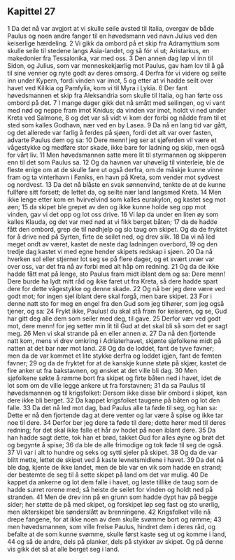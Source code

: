 ## Kapittel 27

1 Da det nå var avgjort at vi skulle seile avsted til Italia, overgav de både Paulus og noen andre fanger til en høvedsmann ved navn Julius ved den keiserlige hærdeling.
2 Vi gikk da ombord på et skip fra Adramyttium som skulle seile til stedene langs Asia-landet, og så fór vi ut; Aristarkus, en makedonier fra Tessalonika, var med oss.
3 Den annen dag løp vi inn til Sidon, og Julius, som var menneskekjærlig mot Paulus, gav ham lov til å gå til sine venner og nyte godt av deres omsorg.
4 Derfra fór vi videre og seilte inn under Kypern, fordi vinden var imot,
5 og etter at vi hadde seilt over havet ved Kilikia og Pamfylia, kom vi til Myra i Lykia.
6 Der fant høvedsmannen et skip fra Aleksandria som skulle til Italia, og han førte oss ombord på det.
7 I mange dager gikk det nå smått med seilingen, og vi vant med nød og neppe fram imot Knidus; da vinden var imot, holdt vi ned under Kreta ved Salmone,
8 og det var så vidt vi kom der forbi og nådde fram til et sted som kalles Godhavn, nær ved en by Lasea.
9 Da nå en lang tid var gått, og det allerede var farlig å ferdes på sjøen, fordi det alt var over fasten, advarte Paulus dem og sa:
10 Dere menn! jeg ser at sjøferden vil være et vågestykke og medføre stor skade, ikke bare for ladning og skip, men også for vårt liv.
11 Men høvedsmannen satte mere lit til styrmannen og skipperen enn til det som Paulus sa.
12 Og da havnen var uhøvelig til vinterleie, ble de fleste enige om at de skulle fare ut også derfra, om de måskje kunne vinne fram og ta vinterhavn i Føniks, en havn på Kreta, som vender mot sydvest og nordvest.
13 Da det nå blåste en svak sønnenvind, tenkte de at de kunne fullføre sitt forsett; de lettet da, og seilte nær land langsmed Kreta.
14 Men ikke lenge etter kom en hvirvelvind som kalles eurakylon, og kastet seg mot øen;
15 da skipet ble grepet av den og ikke kunne holde seg opp mot vinden, gav vi det opp og lot oss drive.
16 Vi løp da under en liten øy som kalles Klauda, og det var med nød at vi fikk berget båten;
17 da de hadde fått den ombord, grep de til nødhjelp og slo taug om skipet. Og da de fryktet for å drive ned på Syrten, firte de seilet ned, og drev slik.
18 Da vi nå led meget ondt av været, kastet de neste dag ladningen overbord,
19 og den tredje dag kastet vi med egne hender skipets redskap i sjøen.
20 Da nå hverken sol eller stjerner lot seg se på flere dager, og et svært uvær var over oss, var det fra nå av forbi med alt håp om redning.
21 Og da de ikke hadde fått mat på lenge, sto Paulus fram midt iblant dem og sa: Dere menn! Dere burde ha lydt mitt råd og ikke faret ut fra Kreta, så dere hadde spart dere for dette vågestykke og denne skade.
22 Og nå ber jeg dere være ved godt mot; for ingen sjel iblant dere skal forgå, men bare skipet.
23 For i denne natt sto for meg en engel fra den Gud som jeg tilhører, som jeg også tjener, og sa:
24 Frykt ikke, Paulus! du skal stå fram for keiseren, og se, Gud har gitt deg alle dem som seiler med deg, til gave.
25 Derfor vær ved godt mot, dere menn! for jeg setter min lit til Gud at det skal bli så som det er sagt meg.
26 Men vi skal strande på en eller annen ø.
27 Da nå den fjortende natt kom, mens vi drev omkring i Adriaterhavet, skjønte sjøfolkene midt på natten at det bar nær mot land.
28 Og da de loddet, fant de tyve favner; men da de var kommet et lite stykke derfra og loddet igjen, fant de femten favner;
29 og da de fryktet for at de kanskje kunne støte på skjær, kastet de fire anker ut fra bakstavnen, og ønsket at det ville bli dag.
30 Men sjøfolkene søkte å rømme bort fra skipet og firte båten ned i havet, idet de lot som om de ville legge ankere ut fra forstavnen;
31 da sa Paulus til høvedsmannen og til krigsfolket: Dersom ikke disse blir ombord i skipet, kan dere ikke bli berget.
32 Da kappet krigsfolket taugene på båten og lot den falle.
33 Da det nå led mot dag, bad Paulus alle ta føde til seg, og han sa: Dette er nå den fjortende dag at dere venter og lar være å spise og ikke tar noe til dere.
34 Derfor ber jeg dere ta føde til dere; dette hører med til deres redning; for det skal ikke falle et hår av hodet på noen iblant dere.
35 Da han hadde sagt dette, tok han et brød, takket Gud for alles øyne og brøt det og begynte å spise;
36 da ble de alle frimodige og tok føde til seg de også.
37 Vi var i alt to hundre og seks og sytti sjeler på skipet.
38 Og da de var blitt mette, lettet de skipet ved å kaste levnetsmidlene i havet.
39 Da det nå ble dag, kjente de ikke landet, men de ble var en vik som hadde en strand; der bestemte de seg til å sette skipet på land om det var mulig.
40 De kappet da ankerne og lot dem falle i havet, og løste tillike de taug som de hadde surret rorene med; så heiste de seilet for vinden og holdt ned på stranden.
41 Men de drev inn på en grunn som hadde dypt hav på begge sider; her støtte de på med skipet, og forskipet løp seg fast og sto urørlig, men akterskipet ble sønderslått av brenningene.
42 Krigsfolket ville nå drepe fangene, for at ikke noen av dem skulle svømme bort og rømme;
43 men høvedsmannen, som ville frelse Paulus, hindret dem i deres råd, og befalte at de som kunne svømme, skulle først kaste seg ut og komme i land,
44 og så de andre, dels på planker, dels på stykker av skipet. Og på denne vis gikk det så at alle berget seg i land.

